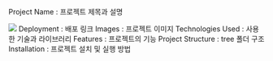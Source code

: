 Project Name : 프로젝트 제목과 설명


<img width="{80%}" src="{https://github.com/heewoung-lee/AR_TeamProject/assets/154584396/bd32cb4f-8d1b-441c-9296-662844c66e31}"/>
Deployment : 배포 링크
Images : 프로젝트 이미지
Technologies Used : 사용한 기술과 라이브러리
Features : 프로젝트의 기능
Project Structure : tree 폴더 구조 
Installation : 프로젝트 설치 및 실행 방법
